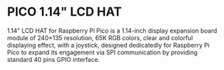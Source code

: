# PICO 1.14" LCD HAT

1.14" LCD HAT for Raspberry Pi Pico is a 1.14-inch display expansion board module of 240×135 resolution, 65K RGB colors, clear and colorful displaying effect, with a joystick, designed dedicatedly for Raspberry Pi Pico to expand its engagement via SPI communication by providing standard 40 pins GPIO interface. 

